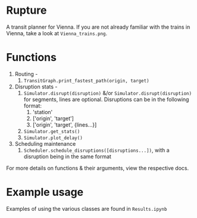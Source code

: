 # Rupture

A transit planner for Vienna. If you are not already familiar with the trains in Vienna, take a look at `Vienna_trains.png`. 

# Functions

1. Routing - 
	1. `TransitGraph.print_fastest_path(origin, target)`
2. Disruption stats - 
	1. `Simulator.disrupt(disruption)` &/or `Simulator.disrupt(disruption)` for segments, lines are optional. Disruptions can be in the following format:
		1. 'station'
		2. ['origin', 'target']
		3. ['origin', 'target', {lines...}]
	2. `Simulator.get_stats()`
	3. `Simulator.plot_delay()`
3. Scheduling maintenance
	1. `Scheduler.schedule_disruptions([disruptions...])`, with a disruption being in the same format

For more details on functions & their arguments, view the respective docs. 

# Example usage

Examples of using the various classes are found in `Results.ipynb`